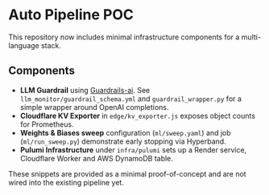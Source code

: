 # Auto Pipeline POC

This repository now includes minimal infrastructure components for a multi-language stack.

## Components

- **LLM Guardrail** using [Guardrails-ai](https://github.com/shreyashankar/gpt-guardrails). See `llm_monitor/guardrail_schema.yml` and `guardrail_wrapper.py` for a simple wrapper around OpenAI completions.
- **Cloudflare KV Exporter** in `edge/kv_exporter.js` exposes object counts for Prometheus.
- **Weights & Biases sweep** configuration (`ml/sweep.yaml`) and job (`ml/run_sweep.py`) demonstrate early stopping via Hyperband.
- **Pulumi Infrastructure** under `infra/pulumi` sets up a Render service, Cloudflare Worker and AWS DynamoDB table.

These snippets are provided as a minimal proof-of-concept and are not wired into the existing pipeline yet.
